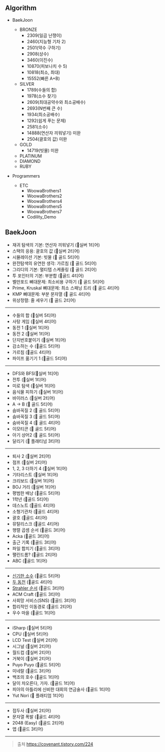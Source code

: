 ## Algorithm

  - BaekJoon
    - BRONZE
      - 2309(일곱 난쟁이)
      - 2460(지능형 기차 2)
      - 2501(약수 구하기)
      - 2908(상수)
      - 3460(이진수)
      - 10870(피보나치 수 5)
      - 10818(최소, 최대)
      - 15552(빠른 A+B)
    - SILVER
      - 1789(수들의 합)
      - 1978(소수 찾기)
      - 2609(최대공약수와 최소공배수)
      - 2693(N번째 큰 수)
      - 1934(최소공배수)
      - 1292(쉽게 푸는 문제)
      - 2581(소수)
      - 14888(연산자 끼워넣기) 미완
      - 2504(괄호의 값) 미완
    - GOLD
      - 14719(빗물) 미완
    - PLATINUM
    - DIAMOND
    - RUBY

  - Programmers
    - ETC
      - WoowaBrothers1
      - WoowaBrothers2
      - WoowaBrothers4
      - WoowaBrothers5
      - WoowaBrothers7
      - Codility_Demo

## BaekJoon
- 재귀 탐색의 기본: 연산자 끼워넣기 (🥈실버 1티어)
- 스택의 응용: 괄호의 값 (🥈실버 2티어)
- 시뮬레이션 기본: 빗물 (🥇 골드 5티어) 
- 완전탐색의 유연한 생각: 가르침 (🥇 골드 5티어)
- 그리디의 기본: 멀티탭 스케줄링 (🥇 골드 2티어)
- 투 포인터의 기본: 부분합 (🥇골드 4티어)
- 벨만포드 뼈대문제: 최소비용 구하기 (🥇 골드 5티어)
- Prime, Kruskal 뼈대문제: 최소 스패닝 트리 (🥇 골드 4티어)
- KMP 뼈대문제: 부분 문자열 (🥇 골드 4티어)
- 위상정렬: 줄 세우기 (🥇 골드 2티어)
---
- 수들의 합 (🥈실버 5티어)
- 사탕 게임 (🥈실버 4티어)
- 동전 1 (🥈실버 1티어)
- 동전 2 (🥈실버 1티어)
- 단지번호붙이기 (🥈실버 1티어)
- 감소하는 수 (🥇골드 5티어)
- 가르침 (🥇골드 4티어)
- 파이프 옮기기 1 (🥇골드 5티어)
---
- DFS와 BFS(🥈실버 1티어)
- 전투 (🥈실버 1티어)
- 미로 탐색 (🥈실버 1티어)
- 음식물 피하기 (🥈실버 1티어)
- 바이러스 (🥈실버 2티어)
- A → B (🥇 골드 5티어)
- 숨바꼭질 2 (🥇 골드 5티어)
- 숨바꼭질 3 (🥇 골드 5티어)
- 숨바꼭질 4 (🥇 골드 4티어)
- 이모티콘 (🥇 골드 5티어)
- 아기 상어2 (🥇 골드 5티어)
- 달리기 (🏅 플래티넘 3티어)
---
- 퇴사 2 (🥈실버 2티어)
- 점프 (🥈실버 2티어)
- 1, 2, 3 더하기 4 (🥈실버 1티어)
- 기타리스트 (🥈실버 1티어)
- 크리보드 (🥈실버 1티어)
- BOJ 거리 (🥈실버 1티어)
- 평범한 배낭 (🥇골드 5티어)
- 1학년 (🥇골드 5티어)
- 데스노트 (🥇골드 4티어)
- 소형기관차 (🥇골드 4티어)
- 괄호 (🥇골드 4티어)
- 뮤탈리스크 (🥇골드 4티어)
- 행렬 곱셈 순서 (🥇골드 3티어)
- Acka (🥇골드 3티어)
- 출근 기록 (🥇골드 3티어)
- 파일 합치기 (🥇골드 3티어)
- 팰린드롬? (🥇골드 2티어)
- ABC (🥇골드 1티어)
---
- [신기한 소수](https://www.acmicpc.net/problem/2023) (🥇골드 5티어)
- [두 동전](https://www.acmicpc.net/problem/16197) (🥇골드 4티어)
- [Strahler 순서](https://www.acmicpc.net/problem/9470) (🥇골드 3티어)
- ACM Craft (🥇골드 3티어)
- 사회망 서비스(SNS) (🥇골드 3티어)
- 합리적인 이동경로 (🥇골드 2티어)
- 우수 마을 (🥇골드 1티어)
---
- iSharp (🥈실버 5티어)
- CPU (🥈실버 5티어)
- LCD Test (🥈실버 2티어)
- 시그널 (🥈실버 2티어)
- 월드컵 (🥈실버 2티어)
- 거북이 (🥈실버 2티어)
- Puyo Puyo (🥇골드 5티어)
- 미네랄 (🥇골드 3티어)
- 백조의 호수 (🥇골드 1티어)
- 달이 차오른다, 가자. (🥇골드 1티어)
- 피아의 아틀리에 신비한 대회의 연금술사 (🥇골드 1티어)
- Yut Nori (🏅 플래티엄 1티어)
---
- 접두사 (🥈실버 2티어)
- 문자열 폭발 (🥇골드 4티어)
- 2048 (Easy) (🥇골드 2티어)
- 앱 (🥇골드 3티어)

---
> 출처
> https://covenant.tistory.com/224



